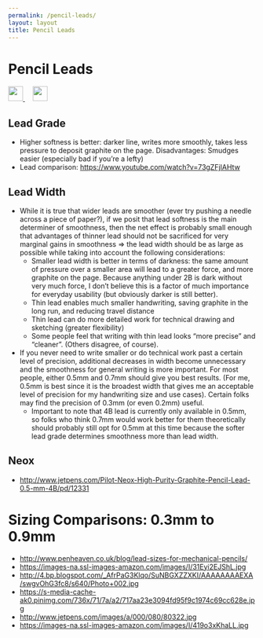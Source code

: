 ```yaml
---
permalink: /pencil-leads/
layout: layout
title: Pencil Leads
---
```


<div class="center">

   <h1>Pencil Leads</h1>
   
   <a href="https://github.com/StevenTammen/steventammen.github.io/edit/master/pages/pencil-leads.md" target="_blank">
     <img src="https://steventammen.github.io/assets/images/GitHub.png" height="30" width="30">
   </a> &nbsp; &nbsp;
   
   <a href="http://prose.io/#StevenTammen/steventammen.github.io/edit/master/pages/pencil-leads.md" target="_blank">
     <img src="https://steventammen.github.io/assets/images/Prose.png" height="30" width="30">
   </a>
   
</div>

## Lead Grade

- Higher softness is better: darker line, writes more smoothly, takes less pressure to deposit graphite on the page. Disadvantages:
Smudges easier (especially bad if you’re a lefty)
- Lead comparison: <https://www.youtube.com/watch?v=73gZFjIAHtw>

## Lead Width

- While it is true that wider leads are smoother (ever try pushing a needle across a piece of paper?), if we posit that lead softness is the main determiner of smoothness, then the net effect is probably small enough that advantages of thinner lead should not be sacrificed for very marginal gains in smoothness ⇒ the lead width should be as large as possible while taking into account the following considerations:
   - Smaller lead width is better in terms of darkness: the same amount of pressure over a smaller area will lead to a greater force, and more graphite on the page. Because anything under 2B is dark without very much force, I don’t believe this is a factor of much importance for everyday usability (but obviously darker is still better).
   - Thin lead enables much smaller handwriting, saving graphite in the long run, and reducing travel distance
   - Thin lead can do more detailed work for technical drawing and sketching (greater flexibility)
   - Some people feel that writing with thin lead looks “more precise” and “cleaner”. (Others disagree, of course).
- If you never need to write smaller or do technical work past a certain level of precision, additional decreases in width become unnecessary and the smoothness for general writing is more important. For most people, either 0.5mm and 0.7mm should give you best results. (For me, 0.5mm is best since it is the broadest width that gives me an acceptable level of precision for my handwriting size and use cases). Certain folks may find the precision of 0.3mm (or even 0.2mm) useful.
   - Important to note that 4B lead is currently only available in 0.5mm, so folks who think 0.7mm would work better for them theoretically should probably still opt for 0.5mm at this time because the softer lead grade determines smoothness more than lead width.

## Neox

- <http://www.jetpens.com/Pilot-Neox-High-Purity-Graphite-Pencil-Lead-0.5-mm-4B/pd/12331>


# Sizing Comparisons: 0.3mm to 0.9mm

- <http://www.penheaven.co.uk/blog/lead-sizes-for-mechanical-pencils/>
- <https://images-na.ssl-images-amazon.com/images/I/31Eyi2EJShL.jpg>
- <http://4.bp.blogspot.com/_AfrPaG3Klqo/SuNBGXZZXKI/AAAAAAAAEXA/swgvOhG3fc8/s640/Photo+002.jpg>
- <https://s-media-cache-ak0.pinimg.com/736x/71/7a/a2/717aa23e3094fd95f9c1974c69cc628e.jpg>
- <http://www.jetpens.com/images/a/000/080/80322.jpg>
- <https://images-na.ssl-images-amazon.com/images/I/419o3xKhaLL.jpg>
